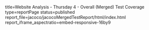 title=Website Analysis - Thursday 4 - Overall (Merged) Test Coverage
type=reportPage
status=published
report_file=jacoco/jacocoMergedTestReport/html/index.html
report_iframe_aspectratio=embed-responsive-16by9
~~~~~~


